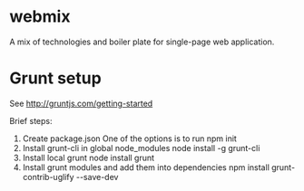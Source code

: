 webmix
======

A mix of technologies and boiler plate for single-page web application.

Grunt setup
===========
See http://gruntjs.com/getting-started

Brief steps:
1. Create package.json
   One of the options is to run npm init
2. Install grunt-cli in global node_modules
   node install -g grunt-cli
3. Install local grunt
   node install grunt
4. Install grunt modules and add them into dependencies
   npm install grunt-contrib-uglify --save-dev